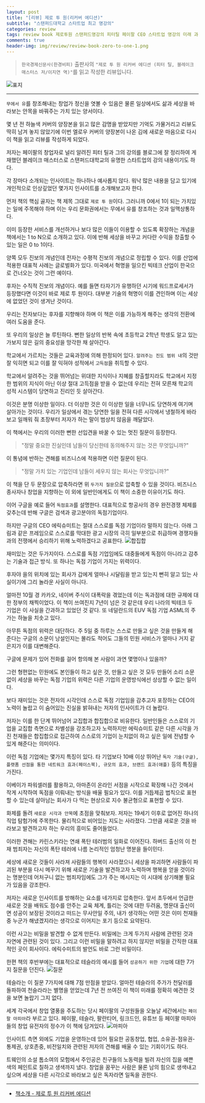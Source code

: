 ```yaml
---  
layout: post  
title: "[리뷰] 제로 투 원(리커버 에디션)"  
subtitle: "스탠퍼드대학교 스타트업 최고 명강의"  
categories: review  
tags: review book 제로투원 스탠퍼드명강의 피터틸 페이팔 CEO 스타트업 명강의 미래 과거 경쟁 행복 돈 비밀 기초 회사 사람 기계 창업자      
comments: true  
header-img: img/review/review-book-zero-to-one-1.png
---  
```

  
> `한국경제신문사(한경비피)` 출판사의 `"제로 투 원 리커버 에디션 (피터 틸, 블레이크 매스터스 저/이지연 역)"`를 읽고 작성한 리뷰입니다.  

![표지](https://theorydb.github.io/assets/img/review/review-book-zero-to-one-1.png)  

---

`무에서 유`를 창조해내는 창업가 정신을 엿볼 수 있음은 물론 일상에서도 삶과 세상을 바라보는 안목을 바꿔주는 가치 있는 양서이다.

몇 년 전 하늘색 커버의 양장본을 읽고 많은 감명을 받았지만 기억도 가물거리고 리뷰도 딱히 남겨 놓지 않았기에 이번 엘로우 커버의 양장본이 나온 김에 새로운 마음으로 다시 이 책을 읽고 리뷰를 작성하게 되었다. 

저자는 페이팔의 창업자로 널리 알려진 피터 틸과 그의 강의를 블로그에 잘 정리하여 게재했던 블레이크 매스터스로 스탠퍼드대학교의 유명한 스타트업의 강의 내용이기도 하다.

각 장마다 소개되는 인사이트는 하나하나 예사롭지 않다. 워낙 많은 내용을 담고 있기에 개인적으로 인상깊었던 몇가지 인사이트를 소개해보고자 한다.

먼저 책의 핵심 골자는 책 제목 그대로 `제로 투 원`이다. 그러니까 0에서 1이 되는 가치있는 일에 주목해야 하며 이는 우리 문화권에서는 무에서 유를 창조하는 것과 일맥상통하다.

이미 등장한 서비스를 개선하거나 보다 많은 이들이 이용할 수 있도록 확장하는 개념을 책에서는 1 to N으로 소개하고 있다. 이에 반해 세상을 바꾸고 커다란 수익을 창출할 수 있는 일은 0 to 1이다.

양쪽 모두 진보의 개념인데 전자는 수평적 진보의 개념으로 정립할 수 있다. 이를 산업에 적용한 대표적 사례는 글로벌화가 있다. 미국에서 혁명을 일으킨 빅테크 산업이 한국으로 건너오는 것이 그런 예이다.

후자는 수직적 진보의 개념이다. 예를 들면 타자기가 유행하던 시기에 워드프로세서가 등장했다면 이것이 바로 제로 투 원이다. 대부분 기술의 혁명이 이를 견인하며 이는 세상에 없었던 것이 생겨난 것이다. 

우리는 전자보다는 후자를 지향해야 하며 이 책은 이를 가능하게 해주는 생각의 전환에 여러 도움을 준다. 

또 우리의 일상은 늘 루틴하다. 뻔한 일상의 반복 속에 초등학교 2학년 학생도 알고 있는 가보지 않은 길의 중요성을 망각한 채 살아간다. 

학교에서 가르치는 것들은 교육과정에 의해 한정되어 있다. `알려주는 진도 범위 내`의 것만 잘 익히면 되고 이를 잘 익혀야 성적에서 `고득점`을 취득할 수 있다. 

학교에서 알려주는 것을 뛰어넘는 위대한 지식이나 지혜를 창출할지라도 학교에서 지정한 범위의 지식이 아닌 이상 절대 고득점을 받을 수 없는데 우리는 전혀 모른채 학교의 성적 시스템이 당연하고 진리인 듯 살아간다.

이것은 분명 이상한 일이다. 더 이상한 것은 이 이상한 일을 너무나도 당연하게 여기며 살아가는 것이다. 우리가 일상에서 겪는 당연한 일을 전혀 다른 시각에서 냉철하게 바라보고 일깨워 줘 초장부터 저자가 하는 말이 범상치 않음을 깨달았다. 

이 책에서는 우리의 이러한 뻔한 선입견을 바꿀 수 있는 멋진 질문이 등장한다.

> "정말 중요한 진실인데 남들이 당신한테 동의해주지 않는 것은 무엇입니까?"

이 통념에 반하는 견해를 비즈니스에 적용하면 이런 질문이 된다. 

> "정말 가치 있는 기업인데 남들이 세우지 않는 회사는 무엇입니까?"

이 책을 단 두 문장으로 압축하라면 위 `두가지 질문`으로 압축할 수 있을 것이다. 비즈니스 종사자나 창업을 지향하는 이 외에 일반인에게도 이 책이 소중한 이유이기도 하다. 

이어 구글을 예로 들어 `독점효과`를 설명한다. 대표적으로 항공사의 경우 완전경쟁 체제를 갖추는데 반해 구글은 검색과 광고분야의 독점기업이다.

하지만 구글의 CEO 에릭슈미트는 절대 스스로를 독점 기업이라 말하지 않는다. 아래 그림과 같은 프레임으로 스스로를 막대한 광고 시장의 극히 일부분으로 취급하며 경쟁자들과의 전쟁에서 승리하기 위해 노력하겠다고 공표한다.
![합집합](https://theorydb.github.io/assets/img/review/review-book-zero-to-one-4.png)  

재미있는 것은 두가지이다. 스스로를 독점 기업임에도 대중들에게 독점이 아니라고 감추는 기술과 접근 방식. 또 하나는 독점 기업이 가지는 위력이다. 

후자야 을의 위치에 있는 회사가 갑에게 얼마나 시달림을 받고 있는지 뻔히 알고 있는 사실이기에 그리 놀라운 사실이 아니다. 

얼마전 10월 경 카카오, 네이버 주식이 대폭락을 겪었는데 이는 독과점에 대한 규제에 대한 정부의 채찍이었다. 이 책이 쓰여진지 7년이 넘은 것 같은데 우리 나라의 빅테크 두 기업은 이 사실을 간과하고 있었던 것 같다. 또 네덜란드의 EUV 독점 기업 ASML의 주가는 하늘을 치솟고 있다.

아무튼 독점의 위력은 대단하다. 주 5일 중 하루는 스스로 만들고 싶은 것을 만들게 해 준다는 구글의 소문이 낭설인지는 몰라도 적어도 그들의 민원 서비스가 얼마나 거지 같은지가 이를 대변해준다. 

구글에 문제가 있어 전화를 걸어 항의해 본 사람이 과연 몇명이나 있을까? 

그런 형편없는 민원에도 본인들이 하고 싶은 것, 만들고 싶은 것 모두 만들어 소리 소문없이 세상을 바꾸는 독점 기업의 위력은 다른 기업의 운영방식에선 상상할 수 없는 일이다. 

보다 재미있는 것은 전자의 시각인데 스스로 독점 기업임을 감추고자 포장하는 CEO의 노력이 놀랍고 이 숨어있는 진실을 밝혀내는 저자의 인사이트가 더 놀랍다. 

저자는 이를 한 단계 뛰어넘어 교집합과 합집합으로 비유한다. 일반인들은 스스로의 기업을 교집합 측면으로 차별성을 강조하고자 노력하지만 에릭슈미트 같은 다른 시각을 가진 천재들은 합집합으로 접근하여 스스로의 기업이 눈치없이 하고 싶은 일에 전념할 수 있게 해준다는 의미이다. 

이런 독점 기업에는 몇가지 특징이 있다. 타 기업보다 10배 이상 뛰어난 `독자 기술(구글), 플랫폼 선점을 통한 네트워크 효과(페이스북), 규모의 효과, 브랜드 효과(애플)` 등의 특징을 가진다.

이베이가 파워셀러를 활용하고, 아마존이 온라인 서점을 시작으로 확장해 나간 것에서 작게 시작하여 독점을 이뤄내는 방식을 배울 필요가 있다. 이를 거듭제곱 법칙으로 표현할 수 있는데 살아남는 회사가 다 먹는 현상으로 지수 불균형으로 표현할 수 있다. 

화제를 돌려 `새로운 시각과 안목`에 초점을 맞춰보자. 저자는 19세기 이후로 없어진 하나의 직업 탐험가에 주목한다. 물리적으로 비어있는 지도는 사라졌다. 그만큼 새로운 것을 바라보고 발견하고자 하는 우리의 흥미도 줄어들었다.

이러한 견해는 카린스키라는 연쇄 폭탄 테러범의 일화로 이어진다. 하버드 출신의 이 천재 범죄자는 자신의 폭탄 테러에 나름 논리적인 엄청난 명분을 들이민다. 

세상에 새로운 것들이 사라져 사람들의 행복이 사라졌으니 세상을 파괴하면 사람들이 파괴된 부분을 다시 메꾸기 위해 새로운 기술을 발견하고자 노력하며 행복을 얻을 것이라는 명분인데 어처구니 없는 범죄자임에도 그가 주는 메시지는 이 시대에 상기해볼 필요가 있음을 강조한다. 

저자는 새로운 인사이트를 방해하는 요소를 네가지로 압축한다. 앞서 초두에서 언급한 새로운 것을 배워도 점수를 안주는 교육 체계, 틀리는 것에 대한 두려움, 명문대 출신이면 성공이 보장된 것이라고 떠드는 무사안일 주의, 내가 생각하는 어떤 것은 이미 천재들 중 누군가 해냈겠지라는 생각으로 이어지는 포기 등으로 요약된다. 

이런 사고는 비밀을 발견할 수 없게 만든다. 비밀에는 크게 두가지 사람에 관련된 것과 자연에 관련된 것이 있다. 그리고 이런 비밀을 말하려고 하지 않지만 비밀을 간직한 대표적인 곳이 회사이다. 에릭수미트의 발언도 바로 그런 비밀이다. 

한편 책의 후반부에는 대표적으로 테슬라의 예시를 들어 `성공하기 위한 기업`에 대한 7가지 질문을 던진다. 
![질문](https://theorydb.github.io/assets/img/review/review-book-zero-to-one-3.png)  

테슬라는 이 질문 7가지에 대해 7점 만점을 받았다. 얼마전 테슬라의 주가가 천달러를 돌파하여 천슬라라는 별명을 얻었는데 7년 전 쓰여진 이 책이 미래를 정확히 예견한 것을 보면 놀랍기 그지 없다. 

세계 각국에서 창업 열풍을 주도하는 당시 페이팔의 구성원들을 오늘날 세간에서는 `페이팔 마피아`라 부르고 있다. 페이팔, 테슬라, 팔란티어, 링크드인, 유튜브 등 페이팔 마피아들의 창업 유전자의 정수가 이 책에 담겨있다. 
![마피아](https://theorydb.github.io/assets/img/review/review-book-zero-to-one-2.png)  

인사이트 측면 외에도 기업을 운영하는데 있어 필요한 공동창업, 협업, 소유권-점유권-통제권, 상호존중, 비전일치와 관련된 저자의 견해를 배울 수 있는 기회이기도 하다. 

트웨인의 소설 톰소여의 모험에서 주인공은 친구들의 노동력을 빌려 자신의 집을 예쁜 색의 페인트로 칠하고 생색까지 냈다. 창업을 꿈꾸는 사람은 물론 남의 힘으로 생색내고 싶으며 세상을 다른 시각으로 바라보고 싶은 독자라면 일독을 권한다.

---

* [책소개 - 제로 투 원 리커버 에디션](http://www.yes24.com/Product/Goods/103990890?OzSrank=1)



